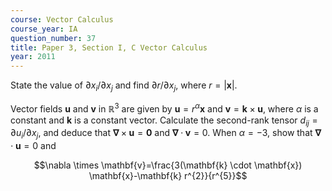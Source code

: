 ```yaml
---
course: Vector Calculus
course_year: IA
question_number: 37
title: Paper 3, Section I, C Vector Calculus
year: 2011
---
```




State the value of $\partial x_{i} / \partial x_{j}$ and find $\partial r / \partial x_{j}$, where $r=|\mathbf{x}|$.

Vector fields $\mathbf{u}$ and $\mathbf{v}$ in $\mathbb{R}^{3}$ are given by $\mathbf{u}=r^{\alpha} \mathbf{x}$ and $\mathbf{v}=\mathbf{k} \times \mathbf{u}$, where $\alpha$ is a constant and $\mathbf{k}$ is a constant vector. Calculate the second-rank tensor $d_{i j}=\partial u_{i} / \partial x_{j}$, and deduce that $\boldsymbol{\nabla} \times \mathbf{u}=\mathbf{0}$ and $\boldsymbol{\nabla} \cdot \mathbf{v}=0$. When $\alpha=-3$, show that $\boldsymbol{\nabla} \cdot \mathbf{u}=0$ and

$$\nabla \times \mathbf{v}=\frac{3(\mathbf{k} \cdot \mathbf{x}) \mathbf{x}-\mathbf{k} r^{2}}{r^{5}}$$